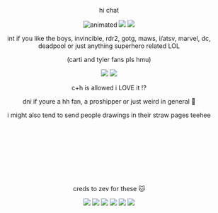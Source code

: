 
<p align="center">
hi chat
</p>


<p align="center">
<img src=https://github.com/user-attachments/assets/559a86e3-e91e-45b4-8fd3-f2afee0c32a9 alt="animated"/> <img src=https://github.com/user-attachments/assets/85902b68-4311-4af9-a085-362d5c0472ed/> <img src=https://github.com/user-attachments/assets/ee7a3264-a2ab-4995-b37d-9be631700ab3/>
</p>
<p align="center">
int if you like the boys, invincible, rdr2, gotg, maws, i/atsv, marvel, dc, deadpool or just anything superhero related LOL
</p>
<p align="center">
(carti and tyler fans pls hmu)
</p>
<p align="center">
<img src=https://github.com/user-attachments/assets/a0169ce4-c5cb-4991-bc8f-4a078f64cbd6> <img src=https://github.com/user-attachments/assets/dd566e81-c015-4114-9b5c-51eb077a410a/>
</p>


<p align="center">
c+h is allowed i LOVE it ⁉️ 
</p>
<p align="center">
dni if youre a hh fan, a proshipper or just weird in general 🙏
</p>


<p align="center">
i might also tend to send people drawings in their straw pages teehee
</p>


<p align="center">
‎‎‎‎‎‎‎‎ㅤ
</p>
‎‎‎‎‎‎‎‎ㅤ‎‎‎‎‎‎‎‎ㅤ‎‎‎‎‎ㅤ<p align="center">
‎‎‎‎‎‎‎‎ㅤ
</p>
‎‎‎‎‎‎‎‎ㅤ‎‎‎‎‎‎‎‎ㅤ‎‎‎‎‎‎‎‎ㅤ‎‎‎‎‎‎‎‎ㅤ‎‎‎‎‎‎‎‎ㅤ‎‎‎‎‎‎‎‎ㅤ‎‎‎‎‎‎‎‎ㅤ‎‎‎‎‎‎‎‎ㅤ‎‎‎‎‎‎‎‎ㅤ‎‎‎‎‎‎‎‎ㅤ



<p align="center">
creds to zev for these 🐱
</p>
<p align="center">
<img src=https://i.imgur.com/le4Jncg.png/> <img src=https://i.imgur.com/aWjEGC5.png/> <img src=https://i.imgur.com/FviRIOs.png/> <img src=https://i.imgur.com/H1qRg8R.png/> <img src=https://i.imgur.com/1UuCLky.png/> <img src=https://i.imgur.com/iHL3hih.png/>
</p>
